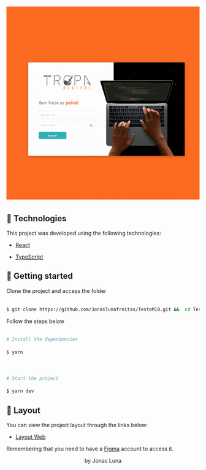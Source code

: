 <h1  align="center">

<img  alt="M10"  title="Podcastr"  src="https://github.com/Jonaslunafreitas/TesteM10/blob/master/Design%20sem%20nome%20(4).gif" />
                                       
</h1>

## 🧪 Technologies

  

This project was developed using the following technologies:

  

- [React](https://reactjs.org)

- [TypeScript](https://www.typescriptlang.org/)

  

## 🚀 Getting started

  

Clone the project and access the folder

  

```bash

$ git clone https://github.com/Jonaslunafreitas/TesteM10.git &&  cd TesteM10

```

  

Follow the steps below

```bash

# Install the dependencies

$ yarn

  

# Start the project

$ yarn dev

```

  

## 🔖 Layout

  

You can view the project layout through the links below:

  

- [Layout Web](https://www.figma.com/file/UwFEntsHpHYJlHNQAQr4gA/Podcastr?node-id=160%3A2761)

  

Remembering that you need to have a [Figma](http://figma.com/) account to access it.


<p align="center"> by Jonas Luna</p>
